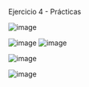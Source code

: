 Ejercicio 4 - Prácticas

![image](https://github.com/user-attachments/assets/ebdf1637-963e-4fab-9298-2ea4c691937e)

![image](https://github.com/user-attachments/assets/10944f10-07ba-4ebc-9431-6b6740bfb733)
 
![image](https://github.com/user-attachments/assets/de597e28-e15b-4d25-bc37-25ea69f6d56b)

![image](https://github.com/user-attachments/assets/f586017a-b926-4120-8a86-6a4b7ef6757b)

![image](https://github.com/user-attachments/assets/24d22db8-7b64-42dd-8685-622fe01dd4da)

